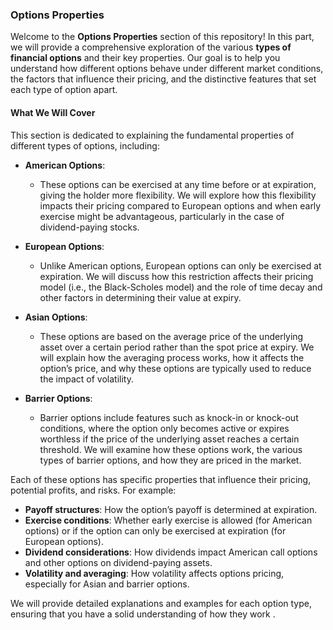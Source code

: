 ### Options Properties

Welcome to the **Options Properties** section of this repository! In this part, we will provide a comprehensive exploration of the various **types of financial options** and their key properties. Our goal is to help you understand how different options behave under different market conditions, the factors that influence their pricing, and the distinctive features that set each type of option apart.

#### What We Will Cover

This section is dedicated to explaining the fundamental properties of different types of options, including:

- **American Options**: 
  - These options can be exercised at any time before or at expiration, giving the holder more flexibility. We will explore how this flexibility impacts their pricing compared to European options and when early exercise might be advantageous, particularly in the case of dividend-paying stocks.
  
- **European Options**: 
  - Unlike American options, European options can only be exercised at expiration. We will discuss how this restriction affects their pricing model (i.e., the Black-Scholes model) and the role of time decay and other factors in determining their value at expiry.
  
- **Asian Options**: 
  - These options are based on the average price of the underlying asset over a certain period rather than the spot price at expiry. We will explain how the averaging process works, how it affects the option’s price, and why these options are typically used to reduce the impact of volatility.
  
- **Barrier Options**: 
  - Barrier options include features such as knock-in or knock-out conditions, where the option only becomes active or expires worthless if the price of the underlying asset reaches a certain threshold. We will examine how these options work, the various types of barrier options, and how they are priced in the market.

Each of these options has specific properties that influence their pricing, potential profits, and risks. For example:
- **Payoff structures**: How the option’s payoff is determined at expiration.
- **Exercise conditions**: Whether early exercise is allowed (for American options) or if the option can only be exercised at expiration (for European options).
- **Dividend considerations**: How dividends impact American call options and other options on dividend-paying assets.
- **Volatility and averaging**: How volatility affects options pricing, especially for Asian and barrier options.

We will provide detailed explanations and examples for each option type, ensuring that you have a solid understanding of how they work . 
